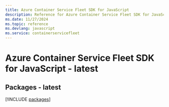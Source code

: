 ```yaml
---
title: Azure Container Service Fleet SDK for JavaScript
description: Reference for Azure Container Service Fleet SDK for JavaScript
ms.date: 11/27/2024
ms.topic: reference
ms.devlang: javascript
ms.service: containerservicefleet
---
```

# Azure Container Service Fleet SDK for JavaScript - latest
## Packages - latest
[!INCLUDE [packages](container-service-fleet-index.md)]